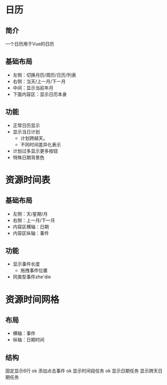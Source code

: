 # 日历
## 简介
一个日历用于Vue的日历

## 基础布局
- 左侧：切换月历/周历/日历/列表
- 右侧：当天/上一月/下一月
- 中间：显示当前年月
- 下面内容区：显示日历本身


## 功能
- 正常日历显示
- 显示当日计划
  - 计划跨越天。
  - 不同时间差异化表示
- 计划过多显示更多按钮
- 特殊日期背景色
  
# 资源时间表
## 基础布局
- 左侧：天/星期/月
- 右侧：上一月/下一月
- 内容区横轴：日期
- 内容区纵轴：事件

## 功能
- 显示事件长度
  - 拖拽事件位置
- 同类型事件zhe'die

# 资源时间网格
## 布局
- 横轴：事件
- 纵轴：日期时间


## 结构
固定显示6行 ok
添加点击事件 ok
显示时间段任务 ok
显示日期任务
显示跨天日期任务

